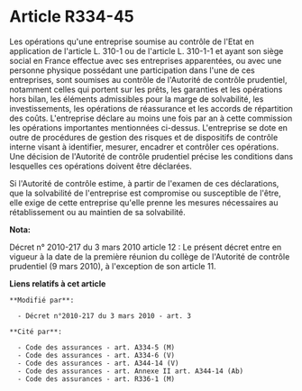 # Article R334-45

Les opérations qu'une entreprise soumise au contrôle de l'Etat en application de l'article L. 310-1 ou de l'article L.
310-1-1 et ayant son siège social en France effectue avec ses entreprises apparentées, ou avec une personne physique
possédant une participation dans l'une de ces entreprises, sont soumises au contrôle de l'Autorité de contrôle prudentiel,
notamment celles qui portent sur les prêts, les garanties et les opérations hors bilan, les éléments admissibles pour la
marge de solvabilité, les investissements, les opérations de réassurance et les accords de répartition des coûts.
L'entreprise déclare au moins une fois par an à cette commission les opérations importantes mentionnées ci-dessus.
L'entreprise se dote en outre de procédures de gestion des risques et de dispositifs de contrôle interne visant à identifier,
mesurer, encadrer et contrôler ces opérations. Une décision de l'Autorité de contrôle prudentiel précise les conditions dans
lesquelles ces opérations doivent être déclarées.

Si l'Autorité de contrôle estime, à partir de l'examen de ces déclarations, que la solvabilité de l'entreprise est compromise
ou susceptible de l'être, elle exige de cette entreprise qu'elle prenne les mesures nécessaires au rétablissement ou au
maintien de sa solvabilité.

**Nota:**

Décret n° 2010-217 du 3 mars 2010 article 12 : Le présent décret entre en vigueur à la date de la première réunion du collège
de l'Autorité de contrôle prudentiel (9 mars 2010), à l'exception de son article 11.

**Liens relatifs à cet article**

	**Modifié par**:

	  - Décret n°2010-217 du 3 mars 2010 - art. 3

	**Cité par**:

	  - Code des assurances - art. A334-5 (M)
	  - Code des assurances - art. A334-6 (V)
	  - Code des assurances - art. A344-14 (V)
	  - Code des assurances - art. Annexe II art. A344-14 (Ab)
	  - Code des assurances - art. R336-1 (M)
